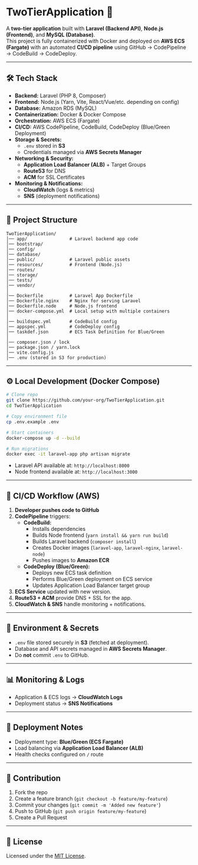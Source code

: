 # TwoTierApplication 🚀

A **two-tier application** built with **Laravel (Backend API)**, **Node.js (Frontend)**, and **MySQL (Database)**.  
This project is fully containerized with Docker and deployed on **AWS ECS (Fargate)** with an automated **CI/CD pipeline** using GitHub → CodePipeline → CodeBuild → CodeDeploy.

---

## 🛠 Tech Stack
- **Backend:** Laravel (PHP 8, Composer)
- **Frontend:** Node.js (Yarn, Vite, React/Vue/etc. depending on config)
- **Database:** Amazon RDS (MySQL)
- **Containerization:** Docker & Docker Compose
- **Orchestration:** AWS ECS (Fargate)
- **CI/CD:** AWS CodePipeline, CodeBuild, CodeDeploy (Blue/Green Deployment)
- **Storage & Secrets:**  
  - `.env` stored in **S3**  
  - Credentials managed via **AWS Secrets Manager**  
- **Networking & Security:**  
  - **Application Load Balancer (ALB)** + Target Groups  
  - **Route53** for DNS  
  - **ACM** for SSL Certificates  
- **Monitoring & Notifications:**  
  - **CloudWatch** (logs & metrics)  
  - **SNS** (deployment notifications)

---

## 📂 Project Structure
```
TwoTierApplication/
│── app/                # Laravel backend app code
│── bootstrap/
│── config/
│── database/
│── public/             # Laravel public assets
│── resources/          # Frontend (Node.js)
│── routes/
│── storage/
│── tests/
│── vendor/
│
│── Dockerfile          # Laravel App Dockerfile
│── Dockerfile.nginx    # Nginx for serving Laravel
│── Dockerfile.node     # Node.js frontend
│── docker-compose.yml  # Local setup with multiple containers
│
│── buildspec.yml       # CodeBuild config
│── appspec.yml         # CodeDeploy config
│── taskdef.json        # ECS Task Definition for Blue/Green
│
│── composer.json / lock
│── package.json / yarn.lock
│── vite.config.js
│── .env (stored in S3 for production)
```

---

## ⚙️ Local Development (Docker Compose)

```bash
# Clone repo
git clone https://github.com/your-org/TwoTierApplication.git
cd TwoTierApplication

# Copy environment file
cp .env.example .env

# Start containers
docker-compose up -d --build

# Run migrations
docker exec -it laravel-app php artisan migrate
```

- Laravel API available at: `http://localhost:8000`  
- Node frontend available at: `http://localhost:3000`

---

## 🚀 CI/CD Workflow (AWS)

1. **Developer pushes code to GitHub**  
2. **CodePipeline** triggers:
   - **CodeBuild:**  
     - Installs dependencies  
     - Builds Node frontend (`yarn install && yarn run build`)  
     - Builds Laravel backend (`composer install`)  
     - Creates Docker images (`laravel-app`, `laravel-nginx`, `laravel-node`)  
     - Pushes images to **Amazon ECR**  
   - **CodeDeploy (Blue/Green):**  
     - Deploys new ECS task definition  
     - Performs Blue/Green deployment on ECS service  
     - Updates Application Load Balancer target group  
3. **ECS Service** updated with new version.  
4. **Route53 + ACM** provide DNS + SSL for the app.  
5. **CloudWatch & SNS** handle monitoring + notifications.

---

## 🔐 Environment & Secrets
- `.env` file stored securely in **S3** (fetched at deployment).  
- Database and API secrets managed in **AWS Secrets Manager**.  
- Do **not** commit `.env` to GitHub.

---

## 📊 Monitoring & Logs
- Application & ECS logs → **CloudWatch Logs**  
- Deployment status → **SNS Notifications**  

---

## 📜 Deployment Notes
- Deployment type: **Blue/Green (ECS Fargate)**  
- Load balancing via **Application Load Balancer (ALB)**  
- Health checks configured on `/` route  

---

## 🤝 Contribution
1. Fork the repo  
2. Create a feature branch (`git checkout -b feature/my-feature`)  
3. Commit your changes (`git commit -m 'Added new feature'`)  
4. Push to GitHub (`git push origin feature/my-feature`)  
5. Create a Pull Request  

---

## 📄 License
Licensed under the [MIT License](LICENSE).  
